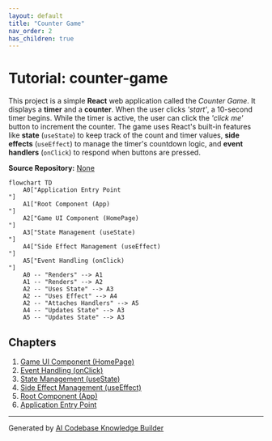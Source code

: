 ```yaml
---
layout: default
title: "Counter Game"
nav_order: 2
has_children: true
---
```


# Tutorial: counter-game

This project is a simple **React** web application called the *Counter Game*.
It displays a **timer** and a **counter**. When the user clicks *'start'*, a 10-second timer begins.
While the timer is active, the user can click the *'click me'* button to increment the counter.
The game uses React's built-in features like **state** (`useState`) to keep track of the count and timer values, **side effects** (`useEffect`) to manage the timer's countdown logic, and **event handlers** (`onClick`) to respond when buttons are pressed.


**Source Repository:** [None](None)

```mermaid
flowchart TD
    A0["Application Entry Point
"]
    A1["Root Component (App)
"]
    A2["Game UI Component (HomePage)
"]
    A3["State Management (useState)
"]
    A4["Side Effect Management (useEffect)
"]
    A5["Event Handling (onClick)
"]
    A0 -- "Renders" --> A1
    A1 -- "Renders" --> A2
    A2 -- "Uses State" --> A3
    A2 -- "Uses Effect" --> A4
    A2 -- "Attaches Handlers" --> A5
    A4 -- "Updates State" --> A3
    A5 -- "Updates State" --> A3
```

## Chapters

1. [Game UI Component (HomePage)
](01_game_ui_component__homepage__.md)
2. [Event Handling (onClick)
](02_event_handling__onclick__.md)
3. [State Management (useState)
](03_state_management__usestate__.md)
4. [Side Effect Management (useEffect)
](04_side_effect_management__useeffect__.md)
5. [Root Component (App)
](05_root_component__app__.md)
6. [Application Entry Point
](06_application_entry_point_.md)


---

Generated by [AI Codebase Knowledge Builder](https://github.com/The-Pocket/Tutorial-Codebase-Knowledge)